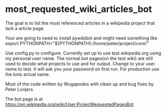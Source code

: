 # most_requested_wiki_articles_bot
The goal is to list the most referenced articles in a wikipedia project that lack a article page.

Your are going to need to install pywikibot and might need something like
export PYTHONPATH="${PYTHONPATH}:/home/peter/project/core/"

Use config.py to configure. Currently set up to use test.wikipedia.org using my personal user name. The normal bot pages(on the test wiki) are still used to decide what projects to use and for output. Change to your user name to test. It will ask you your password on first run. For production use the bots actual name.

Most of the code written by Wugapodes with clean up and bug fixes by Peter Lonjers.

The bot page is at https://en.wikipedia.org/wiki/User:ProjectRequestedPagesBot
